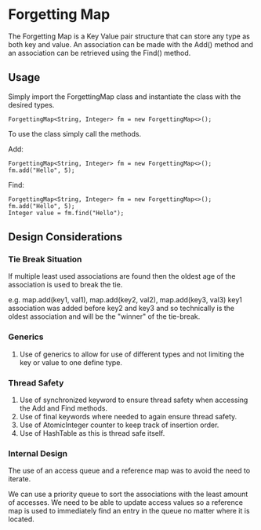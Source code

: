 # Forgetting Map

The Forgetting Map is a Key Value pair structure that can store any type as both key and value.
An association can be made with the Add() method and an association can be retrieved using the Find() method.

## Usage
Simply import the ForgettingMap class and instantiate the class with the desired types.

```
ForgettingMap<String, Integer> fm = new ForgettingMap<>();
```

To use the class simply call the methods.

Add:
```
ForgettingMap<String, Integer> fm = new ForgettingMap<>();
fm.add("Hello", 5);
```

Find:
```
ForgettingMap<String, Integer> fm = new ForgettingMap<>();
fm.add("Hello", 5);
Integer value = fm.find("Hello");
```

## Design Considerations

### Tie Break Situation
If multiple least used associations are found then the oldest age of the association is used to break the tie. 

e.g. map.add(key1, val1), map.add(key2, val2), map.add(key3, val3)
key1 association was added before key2 and key3 and so technically is the oldest association and will be the "winner" 
of the tie-break.

### Generics
1. Use of generics to allow for use of different types and not limiting the key or value to one define type.

### Thread Safety
1. Use of synchronized keyword to ensure thread safety when accessing the Add and Find methods.
2. Use of final keywords where needed to again ensure thread safety.
3. Use of AtomicInteger counter to keep track of insertion order.
4. Use of HashTable as this is thread safe itself.

### Internal Design
The use of an access queue and a reference map was to avoid the need to iterate. 

We can use a priority queue to sort the associations with the least amount of accesses. 
We need to be able to update access values so a reference map is used to immediately find an entry in the queue no matter 
where it is located.


